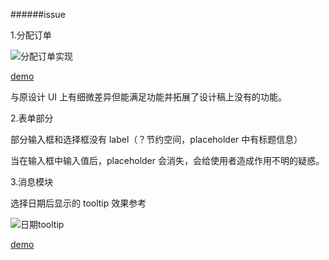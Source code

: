 ######issue

1.分配订单

![分配订单实现](/asset/分配订单.png)

[demo](https://codesandbox.io/s/m4mkqykrx)

与原设计 UI 上有细微差异但能满足功能并拓展了设计稿上没有的功能。

2.表单部分

部分输入框和选择框没有 label（？节约空间，placeholder 中有标题信息）

当在输入框中输入值后，placeholder 会消失，会给使用者造成作用不明的疑惑。

3.消息模块

选择日期后显示的 tooltip 效果参考

![日期tooltip](/asset/消息模块设置日期tooltip效果.png)

[demo](https://codesandbox.io/s/w7zyvx4p8l)
